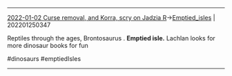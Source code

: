 ---
---

***
[2022-01-02 Curse removal, and Korra, scry on Jadzia R](../../sessions/notes_brian/2022-01-02%20Curse%20removal,%20and%20Korra,%20scry%20on%20Jadzia%20R.md)->[Emptied_isles](Insights/Attach/Emptied_isles.md) | 202201250347

Reptiles through the ages, Brontosaurus . **Emptied isle.** Lachlan looks for more dinosaur books for fun

#dinosaurs #emptiedIsles

***